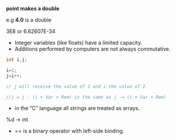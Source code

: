 **point makes a double**

e.g **4.0** is a double

3E8 or 6.62607E-34

- Integer variables (like floats) have a limited capacity.
- Additions performed by computers are not always commutative.

```C
int i,j;

i=1;
j=i++;

// j will receive the value of 1 and i the value of 2.

//j = j - (i + Var + Rem) is the same as j -= (i + Var + Rem)
```
- in the “C” language all strings are treated as arrays.

%d -> int
- == is a binary operator with left-side binding.
